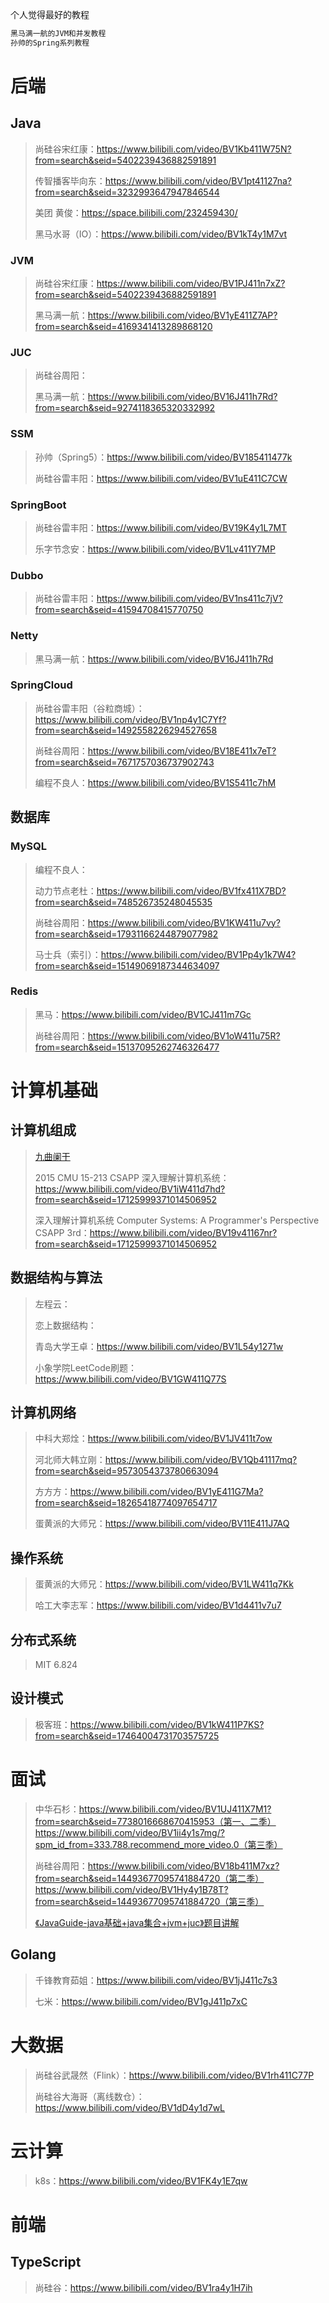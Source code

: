 个人觉得最好的教程

```r
黑马满一航的JVM和并发教程
孙帅的Spring系列教程
```





# 后端

## Java

> 尚硅谷宋红康：https://www.bilibili.com/video/BV1Kb411W75N?from=search&seid=5402239436882591891
>
> 传智播客毕向东：https://www.bilibili.com/video/BV1pt41127na?from=search&seid=3232993647947846544
>
> 美团 黄俊：https://space.bilibili.com/232459430/
>
> 黑马水哥（IO）：https://www.bilibili.com/video/BV1kT4y1M7vt

### JVM

> 尚硅谷宋红康：https://www.bilibili.com/video/BV1PJ411n7xZ?from=search&seid=5402239436882591891
>
> 黑马满一航：https://www.bilibili.com/video/BV1yE411Z7AP?from=search&seid=4169341413289868120

### JUC

>尚硅谷周阳：
>
>黑马满一航：https://www.bilibili.com/video/BV16J411h7Rd?from=search&seid=9274118365320332992

### SSM

> 孙帅（Spring5）：https://www.bilibili.com/video/BV185411477k
>
> 尚硅谷雷丰阳：https://www.bilibili.com/video/BV1uE411C7CW

### SpringBoot

>尚硅谷雷丰阳：https://www.bilibili.com/video/BV19K4y1L7MT
>
>乐字节念安：https://www.bilibili.com/video/BV1Lv411Y7MP

### Dubbo

> 尚硅谷雷丰阳：https://www.bilibili.com/video/BV1ns411c7jV?from=search&seid=41594708415770750

### Netty

>黑马满一航：https://www.bilibili.com/video/BV16J411h7Rd

### SpringCloud

> 尚硅谷雷丰阳（谷粒商城）：https://www.bilibili.com/video/BV1np4y1C7Yf?from=search&seid=1492558226294527658
>
> 尚硅谷周阳：https://www.bilibili.com/video/BV18E411x7eT?from=search&seid=7671757036737902743
>
> 编程不良人：https://www.bilibili.com/video/BV1S5411c7hM

## 数据库

### MySQL

> 编程不良人：
>
> 动力节点老杜：https://www.bilibili.com/video/BV1fx411X7BD?from=search&seid=748526735248045535
>
> 尚硅谷周阳：https://www.bilibili.com/video/BV1KW411u7vy?from=search&seid=17931166244879077982
>
> 马士兵（索引）：https://www.bilibili.com/video/BV1Pp4y1k7W4?from=search&seid=15149069187344634097

### Redis

> 黑马：https://www.bilibili.com/video/BV1CJ411m7Gc
>
> 尚硅谷周阳：https://www.bilibili.com/video/BV1oW411u75R?from=search&seid=15137095262746326477

# 计算机基础

## 计算机组成

>[九曲阑干](https://space.bilibili.com/354767108)
>
>2015 CMU 15-213 CSAPP 深入理解计算机系统：https://www.bilibili.com/video/BV1iW411d7hd?from=search&seid=17125999371014506952
>
>深入理解计算机系统 Computer Systems: A Programmer's Perspective CSAPP 3rd：https://www.bilibili.com/video/BV19v41167nr?from=search&seid=17125999371014506952

## 数据结构与算法

>左程云：
>
>恋上数据结构：
>
>青岛大学王卓：https://www.bilibili.com/video/BV1L54y1271w
>
>小象学院LeetCode刷题：https://www.bilibili.com/video/BV1GW411Q77S

## 计算机网络

>中科大郑烇：https://www.bilibili.com/video/BV1JV411t7ow
>
>河北师大韩立刚：https://www.bilibili.com/video/BV1Qb41117mq?from=search&seid=9573054373780663094
>
>方方方：https://www.bilibili.com/video/BV1yE411G7Ma?from=search&seid=18265418774097654717
>
>蛋黄派的大师兄：https://www.bilibili.com/video/BV11E411J7AQ

## 操作系统

>蛋黄派的大师兄：https://www.bilibili.com/video/BV1LW411q7Kk
>
>哈工大李志军：https://www.bilibili.com/video/BV1d4411v7u7

## 分布式系统

> MIT 6.824

## 设计模式

>极客班：https://www.bilibili.com/video/BV1kW411P7KS?from=search&seid=17464004731703575725

# 面试

> 中华石杉：https://www.bilibili.com/video/BV1UJ411X7M1?from=search&seid=7738016668670415953（第一、二季）https://www.bilibili.com/video/BV1ii4y1s7mg/?spm_id_from=333.788.recommend_more_video.0（第三季）
>
> 尚硅谷周阳：https://www.bilibili.com/video/BV18b411M7xz?from=search&seid=14493677095741884720（第二季）https://www.bilibili.com/video/BV1Hy4y1B78T?from=search&seid=14493677095741884720（第三季）
>
> [《JavaGuide-java基础+java集合+jvm+juc》题目讲解](https://www.bilibili.com/video/BV14b4y1R7Z4?from=search&seid=59768424703120301)



## Golang

>千锋教育茹姐：https://www.bilibili.com/video/BV1jJ411c7s3
>
>七米：https://www.bilibili.com/video/BV1gJ411p7xC

# 大数据

> 尚硅谷武晟然（Flink）：https://www.bilibili.com/video/BV1rh411C77P
>
> 尚硅谷大海哥（离线数仓）：https://www.bilibili.com/video/BV1dD4y1d7wL

# 云计算

>k8s：https://www.bilibili.com/video/BV1FK4y1E7qw

# 前端

## TypeScript

>尚硅谷：https://www.bilibili.com/video/BV1ra4y1H7ih